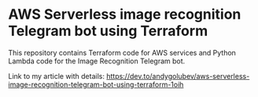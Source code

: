 # AWS Serverless image recognition Telegram bot using Terraform 

This repository contains Terraform code for AWS services and Python Lambda code for the Image Recognition Telegram bot.

Link to my article with details: https://dev.to/andygolubev/aws-serverless-image-recognition-telegram-bot-using-terraform-1oih
